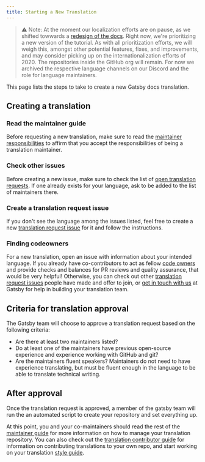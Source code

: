 ```yaml
---
title: Starting a New Translation
---
```


> ⚠️ Note: At the moment our localization efforts are on pause, as we shifted towwards a [redesign of the docs](https://www.gatsbyjs.com/blog/announcing-new-gatsby-docs-site/). Right now, we're prioritizing a new version of the tutorial. As with all prioritization efforts, we will weigh this, amongst other potential features, fixes, and improvements, and may consider picking up on the internationalization efforts of 2020. The repositories inside the GitHub org will remain. For now we archived the respective language channels on our Discord and the role for language maintainers.

This page lists the steps to take to create a new Gatsby docs translation.

## Creating a translation

### Read the maintainer guide

Before requesting a new translation, make sure to read the [maintainer responsibilities](/contributing/translation/maintainers/#maintainer-responsibilities) to affirm that you accept the responsibilities of being a translation maintainer.

### Check other issues

Before creating a new issue, make sure to check the list of [open translation requests](https://github.com/gatsbyjs/gatsby/issues?utf8=%E2%9C%93&q=is%3Aissue+is%3Aopen+%22New+Translation+Request%22). If one already exists for your language, ask to be added to the list of maintainers there.

### Create a translation request issue

If you don't see the language among the issues listed, feel free to create a new [translation request issue](https://github.com/gatsbyjs/gatsby/issues/new?template=new_translation.md) for it and follow the instructions.

### Finding codeowners

For a new translation, open an issue with information about your intended language. If you already have co-contributors to act as fellow [code owners](https://help.github.com/en/github/creating-cloning-and-archiving-repositories/about-code-owners) and provide checks and balances for PR reviews and quality assurance, that would be very helpful! Otherwise, you can check out other [translation request issues](https://github.com/gatsbyjs/gatsby/issues?utf8=%E2%9C%93&q=is%3Aissue+is%3Aopen+%22New+Translation+Request%22) people have made and offer to join, or [get in touch with us](/contributing/how-to-contribute/#not-sure-how-to-start-contributing) at Gatsby for help in building your translation team.

## Criteria for translation approval

The Gatsby team will choose to approve a translation request based on the following criteria:

- Are there at least two maintainers listed?
- Do at least one of the maintainers have previous open-source experience and experience working with GitHub and git?
- Are the maintainers fluent speakers? Maintainers do not need to have experience translating, but must be fluent enough in the language to be able to translate technical writing.

## After approval

Once the translation request is approved, a member of the gatsby team will run the an automated script to create your repository and set everything up.

At this point, you and your co-maintainers should read the rest of the [maintainer guide](/contributing/translation/maintainers/) for more information on how to manage your translation repository. You can also check out the [translation contributor guide](/contributing/translation/translators/) for information on contributing translations to your own repo, and start working on your translation [style guide](/contributing/translation/style-guide/).
